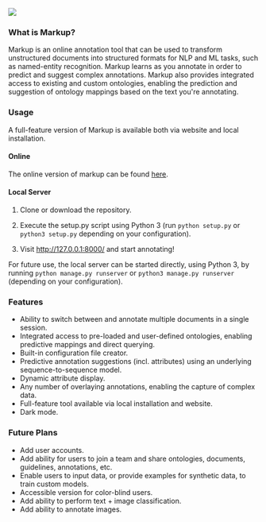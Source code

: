 ![](demo.gif)

### What is Markup?

Markup is an online annotation tool that can be used to transform unstructured documents into structured formats for NLP and ML tasks, such as named-entity recognition. Markup learns as you annotate in order to predict and suggest complex annotations. Markup also provides integrated access to existing and custom ontologies, enabling the prediction and suggestion of ontology mappings based on the text you're annotating.

### Usage

A full-feature version of Markup is available both via website and local installation.

#### Online

The online version of markup can be found <a href="https://www.getmarkup.com/">here</a>.

#### Local Server

1. Clone or download the repository.

2. Execute the setup.py script using Python 3 (run `python setup.py` or `python3 setup.py` depending on your configuration).

3. Visit <a href="http://127.0.0.1:8000/">http://127.0.0.1:8000/</a> and start annotating!

For future use, the local server can be started directly, using Python 3, by running `python manage.py runserver` or `python3 manage.py runserver` (depending on your configuration).

### Features

- Ability to switch between and annotate multiple documents in a single session.
- Integrated access to pre-loaded and user-defined ontologies, enabling predictive mappings and direct querying.
- Built-in configuration file creator.
- Predictive annotation suggestions (incl. attributes) using an underlying sequence-to-sequence model.
- Dynamic attribute display.
- Any number of overlaying annotations, enabling the capture of complex data.
- Full-feature tool available via local installation and website.
- Dark mode.

### Future Plans

- Add user accounts.
- Add ability for users to join a team and share ontologies, documents, guidelines, annotations, etc.
- Enable users to input data, or provide examples for synthetic data, to train custom models.
- Accessible version for color-blind users.
- Add ability to perform text + image classification.
- Add ability to annotate images.